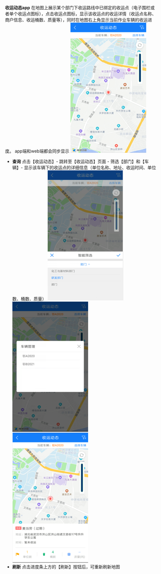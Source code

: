 **收运动态app**
在地图上展示某个部门下收运路线中已绑定的收运点（电子围栏或者单个收运点图标），点击收运点图标，显示该收运点的收运详情（收运点名称、商户信息、收运桶数、质量等），同时在地图右上角显示当前作业车辆的收运进度。
app端和web端都会同步显示
![](images/QQ截图52.png)
* **查询**
点击【收运动态】- 跳转至【收运动态】页面 - 筛选【部门】和【车辆】- 显示该车辆下的收运点的详细信息（单位名称、地址、收运时间、单位数、桶数、质量）
![](images/未命名54.png)![](images/QQ截图56.png)![](images/QQ截图58.png)
* **刷新**
点击进度条上方的【刷新】按钮后，可重新刷新地图